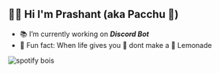 ## 👨‍🔬 Hi I'm Prashant (aka Pacchu 🎍)


- 📚 I’m currently working on ***Discord Bot***
- 🍫 Fun fact: When life gives you 🍋 dont make a 🧃 Lemonade

![spotify bois](https://now-playing-profile-boua5vedb.vercel.app/now-playing)





